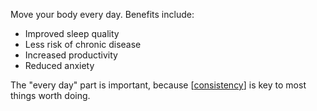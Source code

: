 ---
---

Move your body every day. Benefits include:

- Improved sleep quality
- Less risk of chronic disease
- Increased productivity
- Reduced anxiety

The "every day" part is important, because [[consistency]] is key to most things worth doing.

[//begin]: # "Autogenerated link references for markdown compatibility"
[consistency]: consistency "Consistency is key"
[//end]: # "Autogenerated link references"